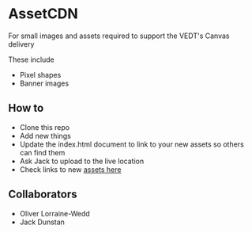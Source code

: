 # AssetCDN
For small images and assets required to support the VEDT's Canvas delivery

These include 
* Pixel shapes
* Banner images

## How to

* Clone this repo
* Add new things
* Update the index.html document to link to your new assets so others can find them
* Ask Jack to upload to the live location
* Check links to new [assets here](https://emedia.rmit.edu.au/vedesigndev/cdn/index.html)

## Collaborators

* Oliver Lorraine-Wedd
* Jack Dunstan
